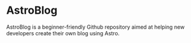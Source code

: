 # AstroBlog
AstroBlog is a beginner-friendly Github repository aimed at helping new developers create their own blog using Astro. 
